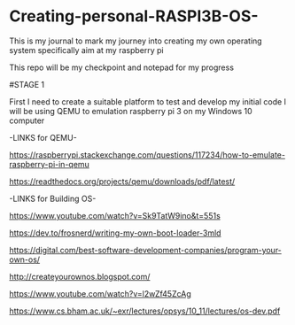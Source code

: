 # Creating-personal-RASPI3B-OS-
This is my journal to mark my journey into creating my own operating system specifically aim at my raspberry pi

This repo will be my checkpoint and notepad for my progress

#STAGE 1

First I need to create a suitable platform to test and develop my initial code
I will be using QEMU to emulation raspberry pi 3 on my Windows 10 computer 

-LINKS for QEMU-

https://raspberrypi.stackexchange.com/questions/117234/how-to-emulate-raspberry-pi-in-qemu

https://readthedocs.org/projects/qemu/downloads/pdf/latest/

-LINKS for Building OS-

https://www.youtube.com/watch?v=Sk9TatW9ino&t=551s

https://dev.to/frosnerd/writing-my-own-boot-loader-3mld

https://digital.com/best-software-development-companies/program-your-own-os/

http://createyourownos.blogspot.com/

https://www.youtube.com/watch?v=l2wZf45ZcAg

https://www.cs.bham.ac.uk/~exr/lectures/opsys/10_11/lectures/os-dev.pdf 
